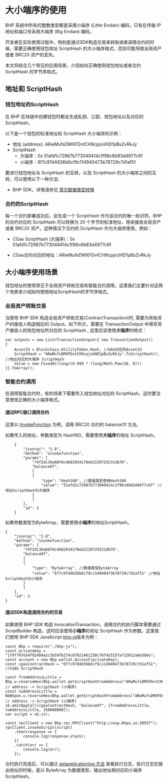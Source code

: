# 大小端序的使用

 BHP 系统中所有的整数类型都是采用小端序 (Little Endian) 编码，只有在传输 IP 地址和端口号采用大端序 (Big Endian) 编码。

开发者在实际使用过程中，特别是通过SDK构造交易来转账或者调用合约的时候，需要正确使用钱包地址 ScriptHash 的大小端序格式，否则可能导致全局资产或者 BRC20 资产的丢失。

本文将结合几个常见的应用场景，介绍如何正确使用钱包地址或者合约 ScriptHash 的字节序格式。

## 地址和 ScriptHash
### 钱包地址的ScriptHash
在 BHP 区块链中创建钱包时都会生成私钥、公钥、钱包地址以及对应的 ScriptHash。

以下是一个钱包的标准地址和 ScriptHash 大小端序的示例： 

- 地址 (address): ARwMufsDMXFDvtCH9cpjxUHD1pBsZvRkJy
- ScriptHash
  - 大端序：0x 51afd1c72987b773049414c1f96c6b83d4977c6f
  - 小端序：6f7c97d4836b6cf9c114940473b78729c7d1af51

要进行钱包地址与 ScriptHash 的互转，以及 ScriptHash 的大小端序之间的互转，可以使用以下一种方法:

- BHP SDK，详情请参见 [常见数据类型转换](../sdk/conversion.md)

### 合约的ScriptHash
每一个合约部署成功后，会生成一个 ScriptHash 作为该合约的唯一标识符。BHP 的合约对应的 ScriptHash 可以转换为 20 个字节的标准地址，用来接收全局资产或者 BRC20 资产。这种情况下合约的 ScriptHash 作为大端序使用，例如：

- CGas ScriptHash (大端序)：0x 51afd1c72987b773049414c1f96c6b83d4977c6f

- CGas合约对应的地址：ARwMufsDMXFDvtCH9cpjxUHD1pBsZvRkJy

## 大小端序使用场景
钱包地址的使用常见于全局资产转账交易和智能合约调用，这里我们主要针对这两个场景来介绍如何使用地址ScriptHash的字节序格式。
### 全局资产转账交易
当使用 BHP SDK 构造全局资产转账交易(ContractTransaction)时, 需要为转账资产的接收人构造相应的 Output。如下所示，需要在 TransactionOutput 中填写资产接收人的钱包地址所对应的 ScriptHash , 这里应该使用**大端序**的格式：

```
var outputs = new List<TransactionOutput>{ new TransactionOutput()
{
    AssetId = Blockchain.UtilityToken.Hash, //GAS对应的AssetId
    ScriptHash = "ARwMufsDMXFDvtCH9cpjxUHD1pBsZvRkJy".ToScriptHash(), //地址对应的大端序 ScriptHash
    Value = new Fixed8((long)(0.999 * (long)Math.Pow(10, 8)))
}}.ToArray();
```

### 智能合约调用
在调用智能合约时，有的场景下需要传入钱包地址对应的 ScriptHash，这时要注意使用正确的大小端序格式。

#### 通过RPC接口调用合约

这里以 [InvokeFunction](../../reference/rpc/api/invokefunction.md) 为例，调用 BRC20 合约的 balanceOf 方法。

如果传入的地址，参数类型为 Hash160，需要使用**大端序**的地址 ScriptHash。

```
    {
        "jsonrpc": "2.0",
        "method": "invokefunction",
        "params": [
            "74f2dc36a68fdc4682034178eb2220729231db76",
            "balanceOf",
            [
            {
                "type": "Hash160", //数据类型使用Hash160
                "value": "51afd1c72987b773049414c1f96c6b83d4977c6f" //地址ScriptHash为大端序
            }
            ]
        ],
        "id": 3
    }
```

如果参数类型为ByteArray，需要使用**小端序**的地址ScriptHash。

```
{
    "jsonrpc": "2.0",
    "method": "invokefunction",
    "params": [
        "74f2dc36a68fdc4682034178eb2220729231db76",
        "balanceOf",
        [
        {
            "type": "ByteArray", //数据类型ByteArray
            "value": "6f7c97d4836b6cf9c114940473b78729c7d1af51" //地址ScriptHash为小端序
        }
        ]
    ],
    "id": 3
}
```

#### 通过SDK构造调用合约的交易


如果使用 BHP SDK 构造 InvocationTransaction，调用合约的执行脚本需要通过 ScriptBuilder 构造，这时应该使用**小端序**的地址 ScriptHash 作为参数。这里我们使用 BHP SDK JavaScript [bhp-js](https://github.com/BhpAlpha/bhp-js)版本为例：

```
const Bhp = require("./bhp-js");
const privateKey = "1f9f747e54f92484a2c3b59fb274c87021461238c78f42515fa712012a8e3b6a";
const account = new Bhp.wallet.Account(privateKey);
const cgasContractHash = "6f7c97d4836b6cf9c114940473b78729c7d1af51"; //CGAS ScriptHash

const fromAddressLittle = Bhp.u.reverseHex(Bhp.wallet.getScriptHashFromAddress("ARwMufsDMXFDvtCH9cpjxUHD1pBsZvRkJy")); // address -> ScriptHash (小端序)
const toAddressLittle = NeBhpon.u.reverseHex(Bhp.wallet.getScriptHashFromAddress("ARwMufsDMXFDvtCH9cpjxUHD1pBsZvRkJy")); // address -> ScriptHash (小端序)
sb.emitAppCall(cgasContractHash, "balanceOf", [fromAddressLittle, toAddressLittle, 250000000]);
var script = sb.str;

const rpcClient = new Bhp.rpc.RPCClient("http://exp.bhpa.io:20557");
rpcClient.invokeScript(script)
    .then(response => {
        console.log(response.stack);
    })
    .catch(err => {
        console.log(err);
    });
```

合约执行完成后，可以通过 [getapplicationlog 方法](../../reference/rpc/api/getapplicationlog.md) 查看执行日志，执行日志在输出地址的时候，是以 ByteArray 为数据类型，输出地址相对应的小端序 ScriptHash。

